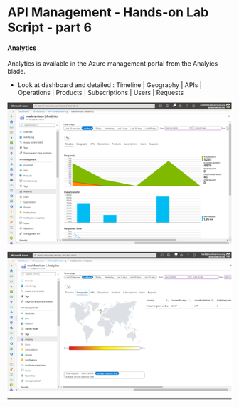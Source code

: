 # API Management - Hands-on Lab Script - part 6

#### Analytics

Analytics is available in the Azure management portal from the Analyics blade.

- Look at dashboard and detailed :  Timeline | Geography | APIs | Operations | Products | Subscriptions | Users | Requests

![](../Images/APIMAnalytics.png)

![](../Images/APIMAnalytics2.png)

---